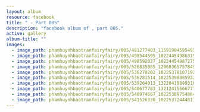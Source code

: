 ```yaml
---
layout: album
resource: facebook
title: " - Part 005"
description: "facebook album of , part 005."
active: gallery
album-title: ""
images:
  - image_path: phamhuynhbaotranfairyfairy/005/481277403_1159190459549521_164062141536387582_n.jpg
  - image_path: phamhuynhbaotranfairyfairy/005/498544595_10224454986315406_7135733631349669447_n.jpg
  - image_path: phamhuynhbaotranfairyfairy/005/498592027_10224454987275430_7721605737556042299_n.jpg
  - image_path: phamhuynhbaotranfairyfairy/005/526835085_1296836575784908_3494489937395623577_n.jpg
  - image_path: phamhuynhbaotranfairyfairy/005/536270202_10225378107192851_8723842228863439204_n.jpg
  - image_path: phamhuynhbaotranfairyfairy/005/536281514_10225398085932307_7682650581352776629_n.jpg
  - image_path: phamhuynhbaotranfairyfairy/005/539264013_1322041989931033_192186678993332990_n.jpg
  - image_path: phamhuynhbaotranfairyfairy/005/540677783_1321241566677742_6714496199299145028_n.jpg
  - image_path: phamhuynhbaotranfairyfairy/005/540974667_10225389754884036_4971473253671270544_n.jpg
  - image_path: phamhuynhbaotranfairyfairy/005/541526330_10225372444811295_9104323300297613883_n.jpg
---
```

